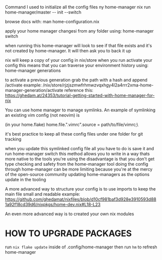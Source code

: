 Command I used to initialize all the config files ny home-manager
nix run home-manager/master -- init --switch

browse docs with:
man home-configuration.nix

apply your home manager changesi from any folder using:
home-manager switch

when running this home-manager will look to see if that file exists and it's not created by home-manager. It will then ask you to back it up

nix will keep a copy of your config in nix/store when you run activate your config
this means that you can traverse your environment history using:
home-manager generations

to activate a previous generation grab the path with a hash and append /activate
example:  /nix/store/rjzjszmwfrhmwzvqxhgy4l2a4rrr2xma-home-manager-generation/activate
reference this: https://ghedam.at/24353/tutorial-getting-started-with-home-manager-for-nix

You can use home manager to manage symlinks.
An example of symlinking an existing vim config (not neovim) is

(in your home.flake) home.file.".vimrc".source = path/to/file/vimrc;\

it's best practice to keep all these config files under one folder for git tracking

when you update this symlinked config file all you have to do is save it and run home-manager switch
this method allows you to write in a way thats more native to the tools you're using
the disadvantage is that you don't get type checking and safety from the home-manager tool
doing the config through home-manager can be more limiting because you're at the mercy of the open-source community updating home-managers as the options update in the tooling

A more advanced way to structure your config is to use imports to keep the main file small and readable
example: https://github.com/ghedamat/nixfiles/blob/d10cf981baf3d928e3910593d881a92f18cd39d6/nixpkgs/home-dev.nix#L18-L23

An even more advanced way is to created your own nix modules

# HOW TO UPGRADE PACKAGES
run `nix flake update` inside of .config/home-manager
then run `hm` to refresh home-manager

